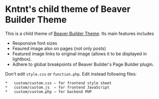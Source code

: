 # Kntnt's child theme of Beaver Builder Theme

This is a child theme of [Beaver Builder Theme](https://www.wpbeaverbuilder.com/wordpress-framework-theme/). Its main features includes

* Responsive font sizes
* Feaured image also on pages (not only posts)
* Featured image links to original image (allows it to be displayed in lightbox).
* Adhere to global breakpoints of Beaver Builder's Page Builder plugin.

Don't edit `style.css` or `function.php`. Edit instead following files:

    *   custom/custom.css — for frontend style sheet
    *   custom/custom.js  — for frontend JavaScript
    *   custom/custom.php — for backend PHP
